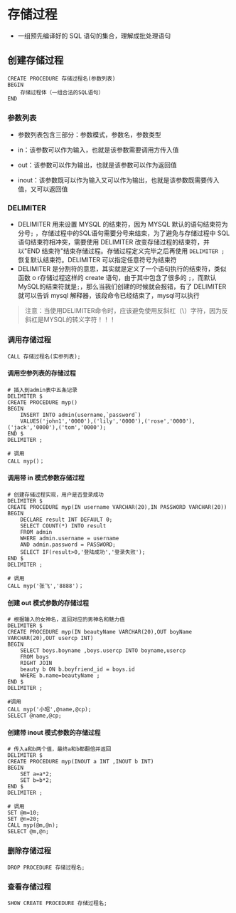 # 存储过程

- 一组预先编译好的 SQL 语句的集合，理解成批处理语句

## 创建存储过程

```mysql
CREATE PROCEDURE 存储过程名(参数列表)
BEGIN
	存储过程体（一组合法的SQL语句）
END
```

### 参数列表

- 参数列表包含三部分：参数模式，参数名，参数类型

- in：该参数可以作为输入，也就是该参数需要调用方传入值
- out：该参数可以作为输出，也就是该参数可以作为返回值
- inout：该参数既可以作为输入又可以作为输出，也就是该参数既需要传入值，又可以返回值

### DELIMITER

- DELIMITER 用来设置 MYSQL 的结束符，因为 MYSQL 默认的语句结束符为分号`;` ，存储过程中的SQL语句需要分号来结束，为了避免与存储过程中 SQL 语句结束符相冲突，需要使用 DELIMITER 改变存储过程的结束符，并以"END 结束符"结束存储过程。存储过程定义完毕之后再使用 `DELIMITER ;` 恢复默认结束符。DELIMITER 可以指定任意符号为结束符 
- DELIMITER 是分割符的意思，其实就是定义了一个语句执行的结束符，类似函数 o r存储过程这样的 create 语句，由于其中包含了很多的 `;`，而默认MySQL的结束符就是`;`，那么当我们创建的时候就会报错，有了 DELIMITER 就可以告诉 mysql 解释器，该段命令已经结束了，mysql可以执行

> 注意：当使用DELIMITER命令时，应该避免使用反斜杠（\）字符，因为反斜杠是MYSQL的转义字符！！！

### 调用存储过程

```mysql
CALL 存储过程名(实参列表);
```

#### 调用空参列表的存储过程

```mysql
# 插入到admin表中五条记录
DELIMITER $
CREATE PROCEDURE myp()
BEGIN
	INSERT INTO admin(username,`password`) 
	VALUES('john1','0000'),('lily','0000'),('rose','0000'),('jack','0000'),('tom','0000');
END $
DELIMITER ;

# 调用
CALL myp()；
```

#### 调用带 in 模式参数存储过程

```mysql
# 创建存储过程实现，用户是否登录成功
DELIMITER $
CREATE PROCEDURE myp(IN username VARCHAR(20),IN PASSWORD VARCHAR(20))
BEGIN
	DECLARE result INT DEFAULT 0;
	SELECT COUNT(*) INTO result
	FROM admin
	WHERE admin.username = username
	AND admin.password = PASSWORD;
	SELECT IF(result>0,'登陆成功','登录失败');
END $
DELIMITER ;

# 调用
CALL myp('张飞','8888')；
```

#### 创建 out 模式参数的存储过程

```mysql
# 根据输入的女神名，返回对应的男神名和魅力值
DELIMITER $
CREATE PROCEDURE myp(IN beautyName VARCHAR(20),OUT boyName VARCHAR(20),OUT usercp INT) 
BEGIN
	SELECT boys.boyname ,boys.usercp INTO boyname,usercp
	FROM boys 
	RIGHT JOIN
	beauty b ON b.boyfriend_id = boys.id
	WHERE b.name=beautyName ;	
END $
DELIMITER ;

#调用
CALL myp('小昭',@name,@cp);
SELECT @name,@cp;
```

#### 创建带 inout 模式参数的存储过程

```mysql
# 传入a和b两个值，最终a和b都翻倍并返回
DELIMITER $
CREATE PROCEDURE myp(INOUT a INT ,INOUT b INT)
BEGIN
	SET a=a*2;
	SET b=b*2;
END $
DELIMITER ;

# 调用
SET @m=10;
SET @n=20;
CALL myp(@m,@n);
SELECT @m,@n;
```

### 删除存储过程

```mysql
DROP PROCEDURE 存储过程名;
```

### 查看存储过程

```mysql
SHOW CREATE PROCEDURE 存储过程名;
```

